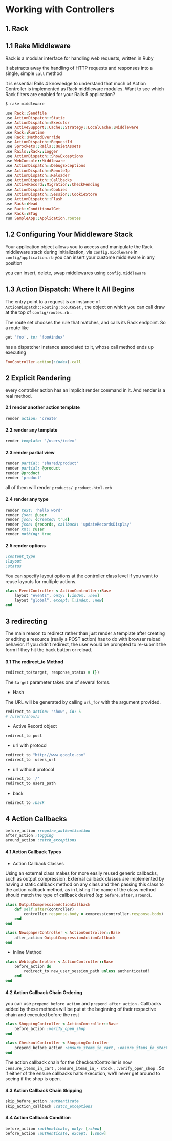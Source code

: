 # Working with Controllers

## 1.  Rack
## 1.1 Rake Middleware
Rack is a modular interface for handling web requests, written in Ruby

It abstracts away the handling of HTTP requests and responses into a single, simple `call` method

it is essential Rails 4 knowledge to understand that much of Action Controller is implemented as Rack middleware modules. Want to see which Rack filters are enabled for your Rails 5 application?

```bash
$ rake middleware
```
```ruby
use Rack::Sendfile
use ActionDispatch::Static
use ActionDispatch::Executor
use ActiveSupport::Cache::Strategy::LocalCache::Middleware
use Rack::Runtime
use Rack::MethodOverride
use ActionDispatch::RequestId
use Sprockets::Rails::QuietAssets
use Rails::Rack::Logger
use ActionDispatch::ShowExceptions
use WebConsole::Middleware
use ActionDispatch::DebugExceptions
use ActionDispatch::RemoteIp
use ActionDispatch::Reloader
use ActionDispatch::Callbacks
use ActiveRecord::Migration::CheckPending
use ActionDispatch::Cookies
use ActionDispatch::Session::CookieStore
use ActionDispatch::Flash
use Rack::Head
use Rack::ConditionalGet
use Rack::ETag
run SampleApp::Application.routes
```

## 1.2 Configuring Your Middleware Stack
Your application object allows you to access and manipulate the Rack middleware stack during initialization,
via `config.middleware` in `config/application.rb`
you can insert your custome middleware in any position 

you can insert, delete, swap middlewares using `config.middleware`

## 1.3 Action Dispatch: Where It All Begins

The entry point to a request is an instance of `ActionDispatch::Routing::RouteSet` , the object on which you
can call draw at the top of `config/routes.rb` .

The route set chooses the rule that matches, and calls its Rack endpoint. So a route like
```ruby
get 'foo', to: 'foo#index'
```
has a dispatcher instance associated to it, whose call method ends up executing
```ruby
FooController.action(:index).call
```

## 2 Explicit Rendering
every controller action has an implicit render command in it. And render is a real method.

#### 2.1 render another action template 
```ruby
render action: 'create'
```

#### 2.2 render any template
```ruby
render template: '/users/index'
```

#### 2.3 render partial view
```ruby
render partial: 'shared/product'
render partial: @product
render @product
render 'product'
```
all of them will render `products/_product.html.erb`

#### 2.4 render any type

```ruby
render text: 'hello word'
render json: @user
render json: {created: true}
render json: @records, callback: 'updateRecordsDisplay'
render xml: @user
render nothing: true
```

#### 2.5 render options
```ruby
:content_type
:layout
:status
```

You can specify layout options at the controller class level if you want to reuse layouts for multiple actions.

```ruby
class EventController < ActionController::Base
    layout "events", only: [:index, :new]
    layout "global", except: [:index, :new]
end
```

## 3 redirecting
The main reason to redirect rather than just render a template after creating or editing a resource (really a
POST action) has to do with browser reload behavior. If you didn’t redirect, the user would be prompted to
re-submit the form if they hit the back button or reload.

#### 3.1 The redirect_to Method
```ruby
redirect_to(target, response_status = {})
```
The `target` parameter takes one of several forms.

- Hash

The URL will be generated by calling `url_for` with the argument provided.

```ruby
redirect_to action: "show", id: 5
# /users/show/5
```

- Active Record object

```ruby
redirect_to post
```

- url with protocol

```ruby
redirect_to "http://www.google.com"
redirect_to  users_url
```

- url without protocol

```ruby
redirect_to '/'
redirect_to users_path
```

- back

```ruby
redirect_to :back
```

## 4 Action Callbacks

```ruby
before_action :require_authentication
after_action :logging
around_action :catch_exceptions
```

#### 4.1 Action Callback Types

- Action Callback Classes

Using an external class makes for more easily reused generic callbacks, such as output compression. External
callback classes are implemented by having a static callback method on any class and then passing this class to
the action callback method, as in Listing The name of the class method should match the type of callback
desired (eg: `before`, `after`, `around`).

```ruby
class OutputCompressionActionCallback
    def self.after(controller)
        controller.response.body = compress(controller.response.body)
    end
end

class NewspaperController < ActionController::Base
    after_action OutputCompressionActionCallback
end
```

- Inline Method
```ruby
class WeblogController < ActionController::Base
    before_action do
        redirect_to new_user_session_path unless authenticated?
    end
end
```

#### 4.2 Action Callback Chain Ordering
you can use `prepend_before_action` and `prepend_after_action` . Callbacks added by these methods
will be put at the beginning of their respective chain and executed before the rest

```ruby
class ShoppingController < ActionController::Base
    before_action :verify_open_shop
end

class CheckoutController < ShoppingController
    prepend_before_action :ensure_items_in_cart, :ensure_items_in_stock
end
```
The action callback chain for the CheckoutController is now `:ensure_items_in_cart` , `:ensure_items_in_-
stock` , `:verify_open_shop` . So if either of the ensure callbacks halts execution, we’ll never get around to
seeing if the shop is open.

#### 4.3 Action Callback Chain Skipping
```ruby
skip_before_action :authenticate
skip_action_callback :catch_exceptions
```
#### 4.4 Action Callback Condition
```ruby
before_action :authenticate, only: [:show]
before_action :authenticate, except: [:show]
```




